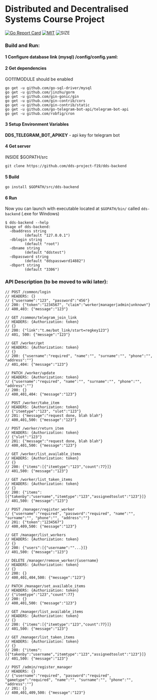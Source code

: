 # **Distributed and Decentralised Systems** Course Project
[![Go Report Card](https://goreportcard.com/badge/github.com/dds-project-f19/dds-backend)](https://goreportcard.com/report/github.com/dds-project-f19/dds-backend)
[![MIT](https://img.shields.io/github/license/dds-project-f19/dds-backend)](https://raw.githubusercontent.com/dds-project-f19/dds-backend/master/LICENSE)
![SIZE](https://img.shields.io/github/repo-size/dds-project-f19/dds-backend)

### Build and Run:

#### 1 Configure database link (mysql) /config/config.yaml:

#### 2 Get dependencies

GO111MODULE should be enabled

```shell script
go get -u github.com/go-sql-driver/mysql
go get -u github.com/jinzhu/gorm
go get -u github.com/gin-gonic/gin
go get -u github.com/gin-contrib/cors
go get -u github.com/gin-contrib/static
go get -u github.com/go-telegram-bot-api/telegram-bot-api
go get -u github.com/robfig/cron

```
#### 3 Setup Environment Variables
**DDS_TELEGRAM_BOT_APIKEY** - api key for telegram bot
#### 4 Get server

INSIDE $GOPATH/src
```shell script
git clone https://github.com/dds-project-f19/dds-backend
```

#### 5 Build

```shell script
go install $GOPATH/src/dds-backend
```

#### 6 Run

Now you can launch with executable located at `$GOPATH/bin/` called `dds-backend` (.exe for Windows)
```shell script
$ dds-backend --help
Usage of dds-backend:
  -dbaddress string
         (default "127.0.0.1")
  -dblogin string
         (default "root")
  -dbname string
         (default "ddstest")
  -dbpassword string
         (default "ddspassword14882")
  -dbport string
         (default "3306")
```


### API Description (to be moved to wiki later):

```golang
// POST /common/login
// HEADERS: {}
// {"username":"123", "password":"456"}
// 200: {"token":"1234567", "claim":"worker|manager|admin|unknown"}
// 400,403: {"message":"123"}

// GET /common/telegram_join_link
// HEADERS: {Authorization: token}
// {}
// 200: {"link":"t.me/bot_link/start=regkey123"}
// 401, 500: {"message":"123"}

// GET /worker/get
// HEADERS: {Authorization: token}
// {}
// 200: {"username":"required", "name":"", "surname":"", "phone":"", "address":""}
// 401,404: {"message":"123"}

// PATCH /worker/update
// HEADERS: {Authorization: token}
// {"username":"required", "name":"", "surname":"", "phone":"", "address":""}
// 200: {}
// 400,401,404: {"message":"123"}

// POST /worker/take_item
// HEADERS: {Authorization: token}
// {"itemtype":"123", "slot":"123"}
// 201: {"message":"request done, blah blah"}
// 400,401,500: {"message":"123"}

// POST /worker/return_item
// HEADERS: {Authorization: token}
// {"slot":"123"}
// 201: {"message":"request done, blah blah"}
// 400,401,500: {"message":"123"}

// GET /worker/list_available_items
// HEADERS: {Authorization: token}
// {}
// 200: {"items":[{"itemtype":"123","count":77}]}
// 401,500: {"message":"123"}

// GET /worker/list_taken_items
// HEADERS: {Authorization: token}
// {}
// 200: {"items":[{"takenby":"username","itemtype":"123","assignedtoslot":"123"}]}
// 401,500: {"message":"123"}

// POST /manager/register_worker
// {"username":"required", "password":"required", "name":"", "surname":"", "phone":"", "address":""}
// 201: {"token":"1234567"}
// 400,409,500: {"message":"123"}

// GET /manager/list_workers
// HEADERS: {Authorization: token}
// {}
// 200: {"users":[{"username":""...}]}
// 401,500: {"message":"123"}

// DELETE /manager/remove_worker/{username}
// HEADERS: {Authorization: token}
// {}
// 200: {}
// 400,401,404,500: {"message":"123"}

// PATCH /manager/set_available_items
// HEADERS: {Authorization: token}
// {"itemtype":"123","count":77}
// 200: {}
// 400,401,500: {"message":"123"}

// GET /manager/list_available_items
// HEADERS: {Authorization: token}
// {}
// 200: {"items":[{"itemtype":"123","count":77}]}
// 401,500: {"message":"123"}

// GET /manager/list_taken_items
// HEADERS: {Authorization: token}
// {}
// 200: {"items":[{"takenby":"username","itemtype":"123","assignedtoslot":"123"}]}
// 401,500: {"message":"123"}

// POST /admin/register_manager
// HEADERS: {}
// {"username":"required", "password":"required", "gametype":"required", "name":"", "surname":"", "phone":"", "address":""}
// 201: {}
// 400,401,409,500: {"message":"123"}
```
